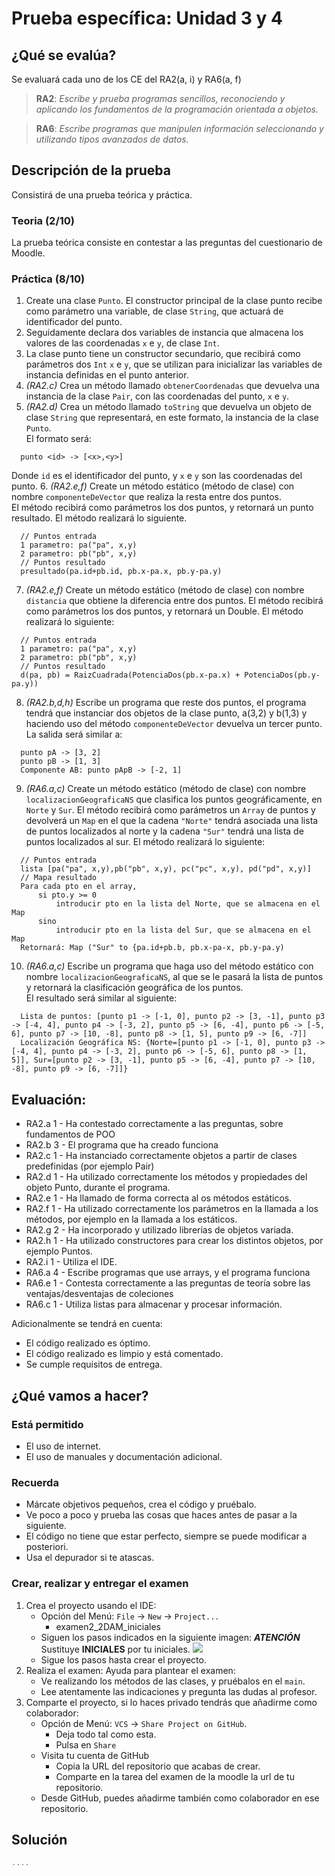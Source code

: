 
# Prueba específica: Unidad 3 y 4
## ¿Qué se evalúa?
Se evaluará cada uno de los CE del RA2(a, i) y RA6(a, f)

> **RA2**: *Escribe y prueba programas sencillos, reconociendo y aplicando los fundamentos de la programación orientada a objetos.*

> **RA6**: *Escribe programas que manipulen información seleccionando y utilizando tipos avanzados de datos.*


## Descripción de la prueba
Consistirá de una prueba teórica y práctica.
### Teoria (2/10)
La prueba teórica consiste en contestar a las preguntas del cuestionario de Moodle.
### Práctica  (8/10)
1. Create una clase `Punto`. El constructor principal de la clase punto recibe como parámetro una variable, de clase `String`, que actuará de identificador del punto.
2. Seguidamente declara dos variables de instancia que almacena los valores de las coordenadas `x` e `y`, de clase `Int`.
3. La clase punto tiene un constructor secundario, que recibirá como parámetros dos `Int` `x` e `y`, que se utilizan para inicializar las variables de instancia definidas en el punto anterior.
4. *(RA2.c)* Crea un método llamado `obtenerCoordenadas` que devuelva una instancia de la clase `Pair`, con las coordenadas del punto, `x` e `y`.
5. *(RA2.d)* Crea un método llamado `toString` que devuelva un objeto de clase `String` que representará, en este formato, la instancia de la clase `Punto`.  
  El formato será:
  ~~~Kt 
    punto <id> -> [<x>,<y>]
  ~~~
  Donde `id` es el identificador del punto, y `x` e `y` son las coordenadas del punto.
6. *(RA2.e,f)* Create un método estático (método de clase) con nombre `componenteDeVector` que realiza la resta entre dos puntos.  
  El método recibirá como parámetros los dos puntos, y retornará un punto resultado. El método realizará lo siguiente.
  ~~~Kt 
    // Puntos entrada
    1 parametro: pa("pa", x,y) 
    2 parametro: pb("pb", x,y)
    // Puntos resultado
    presultado(pa.id+pb.id, pb.x-pa.x, pb.y-pa.y)  
  ~~~ 

7. *(RA2.e,f)* Create un método estático (método de clase) con nombre `distancia` que obtiene la diferencia entre dos puntos.
  El método recibirá como parámetros los dos puntos, y retornará un Double. El método realizará lo siguiente:

  ~~~Kt
    // Puntos entrada
    1 parametro: pa("pa", x,y) 
    2 parametro: pb("pb", x,y)
    // Puntos resultado
    d(pa, pb) = RaizCuadrada(PotenciaDos(pb.x-pa.x) + PotenciaDos(pb.y-pa.y)) 
  ~~~ 
8. *(RA2.b,d,h)* Escribe un programa que reste dos puntos, el programa tendrá que instanciar dos objetos de la clase punto, a(3,2) y b(1,3) y haciendo uso del método `componenteDeVector` devuelva un tercer punto. La salida será similar a:

  ~~~Kt
    punto pA -> [3, 2]
    punto pB -> [1, 3]
    Componente AB: punto pApB -> [-2, 1]
  ~~~
9. *(RA6.a,c)* Create un método estático (método de clase) con nombre `localizacionGeograficaNS` que clasifica los puntos geográficamente, en `Norte` y `Sur`.
  El método recibirá como parámetros un `Array` de puntos y devolverá un `Map` en el que la cadena `"Norte"` tendrá asociada una lista de puntos localizados al norte y la cadena `"Sur"` tendrá una lista de puntos localizados al sur.
  El método realizará lo siguiente:

  ~~~Kt 
    // Puntos entrada
    lista [pa("pa", x,y),pb("pb", x,y), pc("pc", x,y), pd("pd", x,y)]  
    // Mapa resultado
    Para cada pto en el array, 
        si pto.y >= 0 
            introducir pto en la lista del Norte, que se almacena en el Map 
        sino 
            introducir pto en la lista del Sur, que se almacena en el Map 
    Retornará: Map ("Sur" to {pa.id+pb.b, pb.x-pa-x, pb.y-pa.y)  
  ~~~ 
10. *(RA6.a,c)* Escribe un programa que haga uso del método estático con nombre `localizacionGeograficaNS`, al que se le pasará la lista de puntos y retornará la clasificación geográfica de los puntos.  
  El resultado será similar al siguiente:
  ~~~Kt 
    Lista de puntos: [punto p1 -> [-1, 0], punto p2 -> [3, -1], punto p3 -> [-4, 4], punto p4 -> [-3, 2], punto p5 -> [6, -4], punto p6 -> [-5, 6], punto p7 -> [10, -8], punto p8 -> [1, 5], punto p9 -> [6, -7]]
    Localización Geográfica NS: {Norte=[punto p1 -> [-1, 0], punto p3 -> [-4, 4], punto p4 -> [-3, 2], punto p6 -> [-5, 6], punto p8 -> [1, 5]], Sur=[punto p2 -> [3, -1], punto p5 -> [6, -4], punto p7 -> [10, -8], punto p9 -> [6, -7]]}
  ~~~

## Evaluación:
- RA2.a 1 -  Ha contestado correctamente a las preguntas, sobre fundamentos de POO
- RA2.b 3 -  El programa que ha creado funciona
- RA2.c 1 -  Ha instanciado correctamente objetos a partir de clases predefinidas (por ejemplo Pair)
- RA2.d 1 -  Ha utilizado correctamente los métodos y propiedades del objeto Punto, durante el programa.
- RA2.e 1 -  Ha llamado de forma correcta al os métodos estáticos.
- RA2.f 1 -  Ha utilizado correctamente los parámetros en la llamada a los métodos, por ejemplo en la llamada a los estáticos.
- RA2.g 2 -  Ha incorporado y utilizado librerías de objetos variada.
- RA2.h 1 -  Ha utilizado constructores para crear los distintos objetos, por ejemplo Puntos.
- RA2.i 1 -  Utiliza el IDE.
- RA6.a 4 -  Escribe programas que use arrays, y el programa funciona
- RA6.e 1 -  Contesta correctamente a las preguntas de teoría sobre las ventajas/desventajas de coleciones
- RA6.c 1 -  Utiliza listas para almacenar y procesar información.

Adicionalmente se tendrá en cuenta:
- El código realizado es óptimo.
- El código realizado es limpio y está comentado.
- Se cumple requisitos de entrega.

## ¿Qué vamos a hacer?
### Está permitido
- El uso de internet.
- El uso de manuales y documentación adicional.
### Recuerda
- Márcate objetivos pequeños, crea el código y pruébalo.
- Ve poco a poco y prueba las cosas que haces antes de pasar a la siguiente.
- El código no tiene que estar perfecto, siempre se puede modificar a posteriori.
- Usa el depurador si te atascas.
### Crear, realizar y entregar el examen
1. Crea el proyecto usando el IDE:
    - Opción del Menú: `File` -> `New` -> `Project...`  
        - examen2_2DAM_iniciales
    - Siguen los pasos indicados en la siguiente imagen: ***ATENCIÓN*** Sustituye **INICIALES** por tu iniciales.
      ![](./../../resources/img/examen1/creaProyecto.png)
    - Sigue los pasos hasta crear el proyecto.
2. Realiza el examen: Ayuda para plantear el examen:
    - Ve realizando los métodos de las clases, y pruébalos en el `main`.
    - Lee atentamente las indicaciones y pregunta las dudas al profesor.
3. Comparte el proyecto, si lo haces privado tendrás que añadirme como colaborador:
    - Opción de Menú: `VCS` -> `Share Project on GitHub`.
        - Deja todo tal como esta.
        - Pulsa en `Share`
    - Visita tu cuenta de GitHub
        - Copia la URL del repositorio que acabas de crear.
        - Comparte en la tarea del examen de la moodle la url de tu repositorio.
    - Desde GitHub, puedes añadirme también como colaborador en ese repositorio.

## Solución
~~~ kt
....

~~~